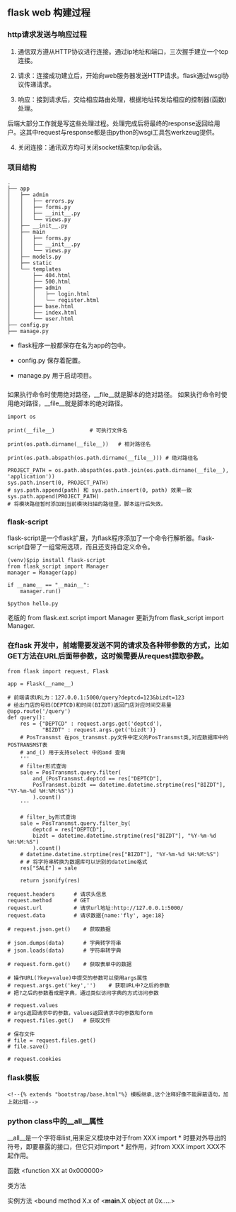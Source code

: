 ## flask web 构建过程

### http请求发送与响应过程

1. 通信双方遵从HTTP协议进行连接。通过ip地址和端口，三次握手建立一个tcp连接。

2. 请求：连接成功建立后，开始向web服务器发送HTTP请求。flask通过wsgi协议传递请求。

3. 响应：接到请求后，交给相应路由处理，根据地址转发给相应的控制器(函数)处理。

后端大部分工作就是写这些处理过程。处理完成后将最终的response返回给用户。这其中request与response都是由python的wsgi工具包werkzeug提供。

4. 关闭连接：通讯双方均可关闭socket结束tcp/ip会话。

### 项目结构

```
.
├── app
│   ├── admin
│   │   ├── errors.py
│   │   ├── forms.py
│   │   ├── __init__.py
│   │   └── views.py
│   ├── __init__.py
│   ├── main
│   │   ├── forms.py
│   │   ├── __init__.py
│   │   └── views.py
│   ├── models.py
│   ├── static
│   └── templates
│       ├── 404.html
│       ├── 500.html
│       ├── admin
│       │   ├── login.html
│       │   └── register.html
│       ├── base.html
│       ├── index.html
│       └── user.html
├── config.py
├── manage.py
```

- flask程序一般都保存在名为app的包中。

- config.py 保存着配置。

- manage.py 用于启动项目。

###

如果执行命令时使用绝对路径，__file__就是脚本的绝对路径。
如果执行命令时使用绝对路径，__file__就是脚本的绝对路径。

```
import os

print(__file__)           # 可执行文件名

print(os.path.dirname(__file__))   # 相对路径名

print(os.path.abspath(os.path.dirname(__file__))) # 绝对路径名

PROJECT_PATH = os.path.abspath(os.path.join(os.path.dirname(__file__), 'application'))
sys.path.insert(0, PROJECT_PATH)
# sys.path.append(path) 和 sys.path.insert(0, path) 效果一致
sys.path.append(PROJECT_PATH)
# 将模块路径暂时添加到当前模块扫描的路径里，脚本运行后失效。
```

### flask-script

flask-script是一个flask扩展，为flask程序添加了一个命令行解析器。flask-script自带了一组常用选项，而且还支持自定义命令。

```
(venv)$pip install flask-script
from flask_script import Manager
manager = Manager(app)

if __name__ == "__main__":
    manager.run()

$python hello.py
```

老版的 from flask.ext.script import Manager 更新为from flask_script import Manager.

### 在flask 开发中，前端需要发送不同的请求及各种带参数的方式，比如GET方法在URL后面带参数，这时候需要从request提取参数。

```
from flask import request, Flask

app = Flask(__name__)

# 前端请求URL为：127.0.0.1:5000/query?deptcd=123&bizdt=123
# 给出门店的号码(DEPTCD)和时间(BIZDT)返回门店对应时间交易量
@app.route('/query')
def query():
    res = {"DEPTCD" : request.args.get('deptcd'),
           "BIZDT" : request.args.get('bizdt')}
    # PosTransmst 在pos_transmst.py文件中定义的PosTransmst类,对应数据库中的POSTRANSMST表
    # and_() 用于支持select 中的and 查询
    '''
    # filter形式查询
    sale = PosTransmst.query.filter(
        and_(PosTransmst.deptcd == res["DEPTCD"], 
        PosTransmst.bizdt == datetime.datetime.strptime(res["BIZDT"], "%Y-%m-%d %H:%M:%S"))
        ).count()
    '''

    # filter_by形式查询
    sale = PosTransmst.query.filter_by(
        deptcd = res["DEPTCD"], 
        bizdt = datetime.datetime.strptime(res["BIZDT"], "%Y-%m-%d %H:%M:%S")
        ).count()
    # datetime.datetime.strptime(res["BIZDT"], "%Y-%m-%d %H:%M:%S")  
    # # 将字符串转换为数据库可以识别的datetime格式
    res["SALE"] = sale

    return jsonify(res)

request.headers      # 请求头信息
request.method       # GET
request.url          # 请求url地址:http://127.0.0.1:5000/
request.data         # 请求数据{name:'fly', age:18}

# request.json.get()    # 获取数据

# json.dumps(data)      # 字典转字符串
# json.loads(data)      # 字符串转字典

# request.form.get()    # 获取表单中的数据

# 操作URL(?key=value)中提交的参数可以使用args属性
# request.args.get('key','')    # 获取URL中?之后的参数
# 把?之后的参数看成是字典，通过类似访问字典的方式访问参数

# request.values
# args返回请求中的参数，values返回请求中的参数和form
# request.files.get()   # 获取文件

# 保存文件
# file = request.files.get()
# file.save()

# request.cookies
```

### flask模板

```
<!--{% extends "bootstrap/base.html"%} 模板继承,这个注释好像不能屏蔽语句，加上就出错-->
```

### python class中的__all__属性

__all__是一个字符串list,用来定义模块中对于from XXX import * 时要对外导出的符号，即要暴露的接口，但它只对import * 起作用，对from XXX import XXX不起作用。

函数  <function XX at 0x000000>

类方法 <unbound method X.x>

实例方法  <bound method X.x of <__main__.X object at 0x.....>